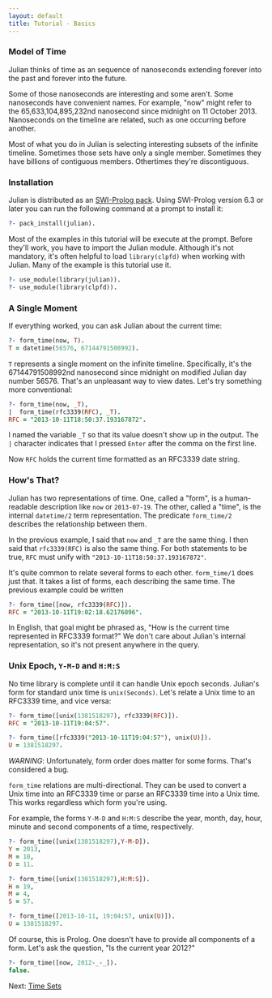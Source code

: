 ```yaml
---
layout: default
title: Tutorial - Basics
---
```


### Model of Time

Julian thinks of time as an sequence of nanoseconds extending forever into the past and forever into the future.

Some of those nanoseconds are interesting and some aren't.  Some nanoseconds have convenient names.  For example, "now" might refer to the 65,633,104,895,232nd nanosecond since midnight on 11 October 2013.  Nanoseconds on the timeline are related, such as one occurring before another.

Most of what you do in Julian is selecting interesting subsets of the infinite timeline.  Sometimes those sets have only a single member.  Sometimes they have billions of contiguous members.  Othertimes they're discontiguous.


### Installation

Julian is distributed as an [SWI-Prolog pack](http://www.swi-prolog.org/pack/list?p=julian).  Using SWI-Prolog version 6.3 or later you can run the following command at a prompt to install it:

```prolog
?- pack_install(julian).
```

Most of the examples in this tutorial will be execute at the prompt.  Before they'll work, you have to import the Julian module.  Although it's not mandatory, it's often helpful to load `library(clpfd)` when working with Julian.  Many of the example is this tutorial use it.

```prolog
?- use_module(library(julian)).
?- use_module(library(clpfd)).
```


### A Single Moment

If everything worked, you can ask Julian about the current time:

```prolog
?- form_time(now, T).
T = datetime(56576, 67144791508992).
```

`T` represents a single moment on the infinite timeline.  Specifically, it's the 67144791508992nd nanosecond since midnight on modified Julian day number 56576.  That's an unpleasant way to view dates.  Let's try something more conventional:

```prolog
?- form_time(now, _T),
|  form_time(rfc3339(RFC), _T).
RFC = "2013-10-11T18:50:37.193167872".
```

I named the variable `_T` so that its value doesn't show up in the output.  The `|` character indicates that I pressed `Enter` after the comma on the first line.

Now `RFC` holds the current time formatted as an RFC3339 date string.


### How's That?

Julian has two representations of time.  One, called a "form", is a human-readable description like `now` or `2013-07-19`.  The other, called a "time", is the internal `datetime/2` term representation.  The predicate `form_time/2` describes the relationship between them.

In the previous example, I said that `now` and `_T` are the same thing.  I then said that `rfc3339(RFC)` is also the same thing.  For both statements to be true, `RFC` must unify with `"2013-10-11T18:50:37.193167872"`.

It's quite common to relate several forms to each other.  `form_time/1` does just that.  It takes a list of forms, each describing the same time.  The previous example could be written

```prolog
?- form_time([now, rfc3339(RFC)]).
RFC = "2013-10-11T19:02:18.62176896".
```

In English, that goal might be phrased as, "How is the current time represented in RFC3339 format?"  We don't care about Julian's internal representation, so it's not present anywhere in the query.


### Unix Epoch, `Y-M-D` and `H:M:S`

No time library is complete until it can handle Unix epoch seconds.  Julian's form for standard unix time is `unix(Seconds)`.  Let's relate a Unix time to an RFC3339 time, and vice versa:

```prolog
?- form_time([unix(1381518297), rfc3339(RFC)]).
RFC = "2013-10-11T19:04:57".

?- form_time([rfc3339("2013-10-11T19:04:57"), unix(U)]).
U = 1381518297.
```

_WARNING_: Unfortunately, form order does matter for some forms.  That's considered a bug.

`form_time` relations are multi-directional.  They can be used to convert a Unix time into an RFC3339 time or parse an RFC3339 time into a Unix time.  This works regardless which form you're using.

For example, the forms `Y-M-D` and `H:M:S` describe the year, month, day, hour, minute and second components of a time, respectively.

```prolog
?- form_time([unix(1381518297),Y-M-D]).
Y = 2013,
M = 10,
D = 11.

?- form_time([unix(1381518297),H:M:S]).
H = 19,
M = 4,
S = 57.

?- form_time([2013-10-11, 19:04:57, unix(U)]).
U = 1381518297.
```

Of course, this is Prolog.  One doesn't have to provide all components of a form.  Let's ask the question, "Is the current year 2012?"

```prolog
?- form_time([now, 2012-_-_]).
false.
```

Next: [Time Sets](sets.html)

